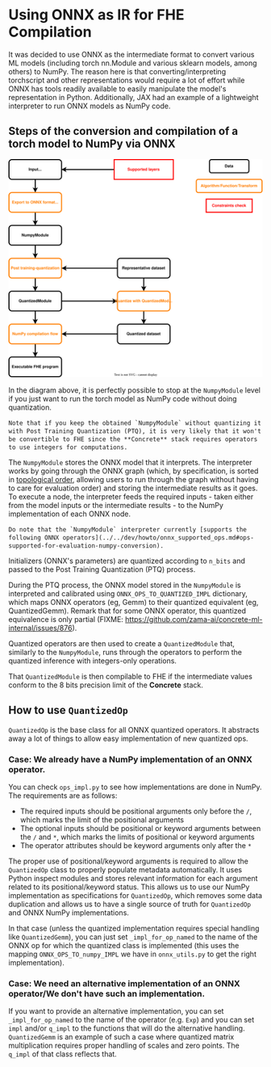 # Using ONNX as IR for FHE Compilation

It was decided to use ONNX as the intermediate format to convert various ML models (including torch nn.Module and various sklearn models, among others) to NumPy. The reason here is that converting/interpreting torchscript and other representations would require a lot of effort while ONNX has tools readily available to easily manipulate the model's representation in Python. Additionally, JAX had an example of a lightweight interpreter to run ONNX models as NumPy code.

## Steps of the conversion and compilation of a torch model to NumPy via ONNX

![Torch compilation flow with ONNX](../../_static/compilation-pipeline/torch_to_numpy_with_onnx.svg)

In the diagram above, it is perfectly possible to stop at the `NumpyModule` level if you just want to run the torch model as NumPy code without doing quantization.

```{note}
Note that if you keep the obtained `NumpyModule` without quantizing it with Post Training Quantization (PTQ), it is very likely that it won't be convertible to FHE since the **Concrete** stack requires operators to use integers for computations.
```

The `NumpyModule` stores the ONNX model that it interprets. The interpreter works by going through the ONNX graph (which, by specification, is sorted in [topological order](https://en.wikipedia.org/wiki/Topological_sorting), allowing users to run through the graph without having to care for evaluation order) and storing the intermediate results as it goes. To execute a node, the interpreter feeds the required inputs - taken either from the model inputs or the intermediate results - to the NumPy implementation of each ONNX node.

```{note}
Do note that the `NumpyModule` interpreter currently [supports the following ONNX operators](../../dev/howto/onnx_supported_ops.md#ops-supported-for-evaluation-numpy-conversion).
```

Initializers (ONNX's parameters) are quantized according to `n_bits` and passed to the Post Training Quantization (PTQ) process.

During the PTQ process, the ONNX model stored in the `NumpyModule` is interpreted and calibrated using `ONNX_OPS_TO_QUANTIZED_IMPL` dictionary, which maps ONNX operators (eg, Gemm) to their quantized equivalent (eg, QuantizedGemm). Remark that for some ONNX operator, this quantized equivalence is only partial (FIXME: https://github.com/zama-ai/concrete-ml-internal/issues/876).

Quantized operators are then used to create a `QuantizedModule` that, similarly to the `NumpyModule`, runs through the operators to perform the quantized inference with integers-only operations.

That `QuantizedModule` is then compilable to FHE if the intermediate values conform to the 8 bits precision limit of the **Concrete** stack.

## How to use `QuantizedOp`

`QuantizedOp` is the base class for all ONNX quantized operators. It abstracts away a lot of things to allow easy implementation of new quantized ops.

### Case: We already have a NumPy implementation of an ONNX operator.

You can check `ops_impl.py` to see how implementations are done in NumPy. The requirements are as follows:

- The required inputs should be positional arguments only before the `/`, which marks the limit of the positional arguments
- The optional inputs should be positional or keyword arguments between the `/` and `*`, which marks the limits of positional or keyword arguments
- The operator attributes should be keyword arguments only after the `*`

The proper use of positional/keyword arguments is required to allow the `QuantizedOp` class to properly populate metadata automatically. It uses Python inspect modules and stores relevant information for each argument related to its positional/keyword status. This allows us to use our NumPy implementation as specifications for `QuantizedOp`, which removes some data duplication and allows us to have a single source of truth for `QuantizedOp` and ONNX NumPy implementations.

In that case (unless the quantized implementation requires special handling like `QuantizedGemm`), you can just set `_impl_for_op_named` to the name of the ONNX op for which the quantized class is implemented (this uses the mapping `ONNX_OPS_TO_numpy_IMPL` we have in `onnx_utils.py` to get the right implementation).

### Case: We need an alternative implementation of an ONNX operator/We don't have such an implementation.

If you want to provide an alternative implementation, you can set `_impl_for_op_named` to the name of the operator (e.g. `Exp`) and you can set `impl` and/or `q_impl` to the functions that will do the alternative handling. `QuantizedGemm` is an example of such a case where quantized matrix multiplication requires proper handling of scales and zero points. The `q_impl` of that class reflects that.
